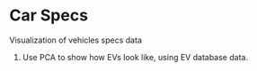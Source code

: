 # Car Specs
Visualization of vehicles specs data

1. Use PCA to show how EVs look like, using EV database data. 
